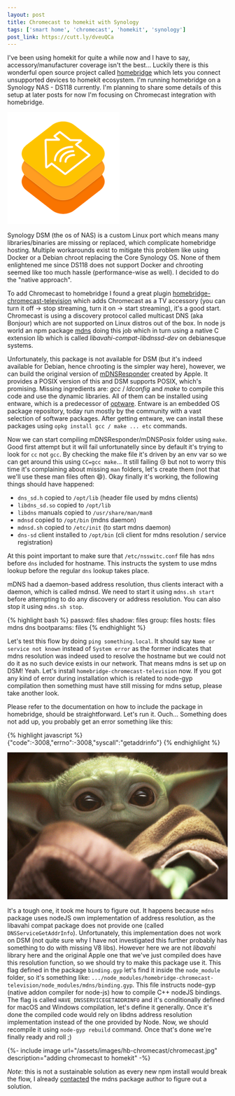 ```yaml
---
layout: post
title: Chromecast to homekit with Synology
tags: ['smart home', 'chromecast', 'homekit', 'synology']
post_link: https://cutt.ly/dveuQCa
---
```


I've been using homekit for quite a while now and I have to say, accessory/manufacturer coverage isn't the best... Luckily there is this wonderful open source project called [homebridge](https://homebridge.io/) which lets you connect unsupported devices to homekit ecosystem. I'm running homebridge on a Synology NAS - DS118 currently. I'm planning to share some details of this setup at later posts for now I'm focusing on Chromecast integration with homebridge.

![homekit](/assets/images/hb-chromecast/homekit-logo.png)

Synology DSM (the os of NAS) is a custom Linux port which means many libraries/binaries are missing or replaced, which complicate homebridge hosting. Multiple workarounds exist to mitigate this problem like using Docker or a Debian chroot replacing the Core Synology OS. None of them enlightened me since DS118 does not support Docker and chrooting seemed like too much hassle (performance-wise as well). I decided to do the "native approach".

To add Chromecast to homebridge I found a great plugin [homebridge-chromecast-television](https://www.npmjs.com/package/homebridge-chromecast-television) which adds Chromecast as a TV accessory (you can turn it off -> stop streaming, turn it on -> start streaming), it's a good start. Chromecast is using a discovery protocol called multicast DNS (aka Bonjour) which are not supported on Linux distros out of the box. In node js world an npm package [mdns](https://www.npmjs.com/package/mdns) doing this job which in turn using a native C extension lib which is called *libavahi-compat-libdnssd-dev* on debianesque systems.

Unfortunately, this package is not available for DSM (but it's indeed available for Debian, hence chrooting is the simpler way here), however, we can build the original version of [mDNSResponder](https://opensource.apple.com/tarballs/mDNSResponder/) created by Apple. It provides a POSIX version of this and DSM supports POSIX, which's promising. Missing ingredients are: *gcc* / *ldconfig* and *make* to compile this code and use the dynamic libraries. All of them can be installed using entware, which is a predecessor of [optware](https://en.wikipedia.org/wiki/Optware). Entware is an embedded OS package repository, today run mostly by the community with a vast selection of software packages. After getting entware, we can install these packages using `opkg install gcc / make ... etc` commands.

Now we can start compiling mDNSResponder/mDNSPosix folder using `make`. Good first attempt but it will fail unfortunatelly since by default it's trying to look for `cc` not `gcc`. By checking the make file it's driven by an env var so we can get around this using `CC=gcc make`... It still failing :cry: but not to worry this time it's complaining about missing `man` folders, let's create them (not that we'll use these man files often :smile:). Okay finally it's working, the following things should have happened:

* `dns_sd.h` copied to `/opt/lib` (header file used by mdns clients)
* `libdns_sd.so` copied to `/opt/lib`
* `libdns` manuals copied to `/usr/share/man/man8`
* `mdnsd` copied to `/opt/bin` (mdns daemon)
* `mdnsd.sh` copied to `/etc/init` (to start mdns daemon)
* `dns-sd` client installed to `/opt/bin` (cli client for mdns resolution / service registration)

At this point important to make sure that `/etc/nsswitc.conf` file has `mdns` before `dns` included for hostname. This instructs the system to use mdns lookup before the regular `dns` lookup takes place.

mDNS had a daemon-based address resolution, thus clients interact with a daemon, which is called mdnsd. We need to start it using `mdns.sh start` before attempting to do any discovery or address resolution. You can also stop it using `mdns.sh stop`.

{% highlight bash %}
passwd:     files
shadow:     files
group:      files
hosts:      files mdns dns
bootparams: files
{% endhighlight %}

Let's test this flow by doing `ping something.local`. It should say `Name or service not known` instead of `System error` as the former indicates that mdns resolution was indeed used to resolve the hostname but we could not do it as no such device exists in our network. That means mdns is set up on DSM! Yeah. Let's install `homebridge-chromecast-television` now. If you got any kind of error during installation which is related to node-gyp compilation then something must have still missing for mdns setup, please take another look.

Please refer to the documentation on how to include the package in homebridge, should be straightforward. Let's run it. Ouch... Something does not add up, you probably get an error something like this:

{% highlight javascript %}
{"code":-3008,"errno":-3008,"syscall":"getaddrinfo"}
{% endhighlight %}

![yoda](/assets/images/hb-chromecast/sad-yoda.jpg)

It's a tough one, it took me hours to figure out. It happens because `mdns` package uses nodeJS own implementation of address resolution, as the libavahi compat package does not provide one (called `DNSServiceGetAddrInfo`). Unfortunately, this implementation does not work on DSM (not quite sure why I have not investigated this further probably has something to do with missing V8 libs). However here we are not *libavahi* library here and the original Apple one that we've just compiled does have this resolution function, so we should try to make this package use it. This flag defined in the package `binding.gyp` let's find it inside the `node_module` folder, so it's something like: `.../node_modules/homebridge-chromecast-television/node_modules/mdns/binding.gyp`. This file instructs node-gyp (native addon compiler for node-js) how to compile C++ nodeJS bindings. The flag is called `HAVE_DNSSERVICEGETADDRINFO` and it's conditionally defined for macOS and Windows compilation, let's define it generally. Once it's done the compiled code would rely on libdns address resolution implementation instead of the one provided by Node. Now, we should recompile it using `node-gyp rebuild` command. Once that's done we're finally ready and roll ;)

{%- include image url="/assets/images/hb-chromecast/chromecast.jpg" description="adding chromecast to homekit" -%}

_Note_: this is not a sustainable solution as every new npm install would break the flow, I already [contacted](https://github.com/agnat/node_mdns/issues/250) the mdns package author to figure out a solution.
